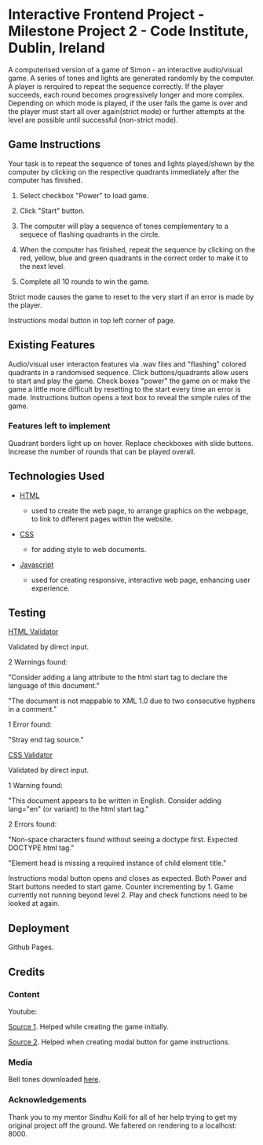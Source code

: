 # Interactive Frontend Project - Milestone Project 2 - Code Institute, Dublin, Ireland

A computerised version of a game of Simon - an interactive audio/visual game. A series of tones and lights are generated randomly by the computer. A player is rerquired to repeat the sequence correctly. 
If the player succeeds, each round becomes progressively longer and more complex.
Depending on which mode is played, if the user fails the game is over and the player must start all over again(strict mode) or 
further attempts at the level are possible until successful (non-strict mode).

## Game Instructions

Your task is to repeat the sequence of tones and lights played/shown by the computer 
by clicking on the respective quadrants immediately after the computer has finished.

1. Select checkbox "Power" to load game.

1. Click "Start" button.

1. The computer will play a sequence of tones complementary to a sequece of flashing quadrants in the circle.

1. When the computer has finished, repeat the sequence by clicking on the red, yellow, blue and green quadrants 
in the correct order to make it to the next level.

1. Complete all 10 rounds to win the game.

Strict mode causes the game to reset to the very start if an error is made by the player.

Instructions modal button in top left corner of page.

## Existing Features

Audio/visual user interacton features via .wav files and "flashing" colored quadrants in a randomised sequence.
Click buttons/quadrants allow users to start and play the game. Check boxes "power" the game on or 
make the game a little more difficult by resetting to the start every time an error is made.
Instructions button opens a text box to reveal the simple rules of the game.


### Features left to implement
Quadrant borders light up on hover.
Replace checkboxes with slide buttons.
Increase the number of rounds that can be played overall.

## Technologies Used

* [HTML](https://html.spec.whatwg.org/)
    * used to create the web page, to arrange graphics on the webpage, 
    to link to different pages within the website.

* [CSS](https://www.w3.org/Style/CSS/Overview.en.html)
    * for adding style to web documents.

* [Javascript](https://www.javascript.com/)
    * used for creating responsive, interactive web page, enhancing user experience.

## Testing

[HTML Validator](https://validator.w3.org/)

Validated by direct input.

2 Warnings found: 

"Consider adding a lang attribute to the html start tag to declare the language of this document."

"The document is not mappable to XML 1.0 due to two consecutive hyphens in a comment."

1 Error found:

"Stray end tag source."

[CSS Validator](https://jigsaw.w3.org/css-validator/)

Validated by direct input.

1 Warning found:

"This document appears to be written in English. Consider adding lang="en" (or variant) to the html start tag."

2 Errors found:

"Non-space characters found without seeing a doctype first. Expected DOCTYPE html tag."

"Element head is missing a required instance of child element title."





Instructions modal button opens and closes as expected.
Both Power and Start buttons needed to start game.
Counter incrementing by 1.
Game currently not running beyond level 2. Play and check functions need to be looked at again.

## Deployment

Github Pages.

## Credits

### Content

Youtube: 

[Source 1](https://www.youtube.com/watch?v=n_ec3eowFLQ). Helped while creating the game initially.

[Source 2](https://www.youtube.com/watch?v=6ophW7Ask_0). Helped when creating modal button for game instructions.

### Media

Bell tones downloaded [here](https://freesound.org/).

### Acknowledgements

Thank you to my mentor Sindhu Kolli for all of her help trying to get my original project off the ground.
We faltered on rendering to a localhost: 8000.
